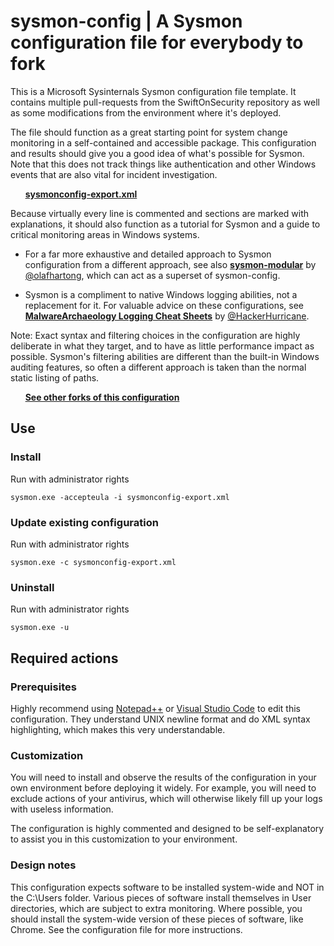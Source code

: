 # sysmon-config | A Sysmon configuration file for everybody to fork #

This is a Microsoft Sysinternals Sysmon configuration file template.
It contains multiple pull-requests from the SwiftOnSecurity repository as well as some modifications from the environment where it's deployed.

The file should function as a great starting point for system change monitoring in a self-contained and accessible package. 
This configuration and results should give you a good idea of what's possible for Sysmon. 
Note that this does not track things like authentication and other Windows events that are also vital for incident investigation.

&nbsp;&nbsp;&nbsp;&nbsp;&nbsp;&nbsp;**[sysmonconfig-export.xml](https://github.com/SwiftOnSecurity/sysmon-config/blob/master/sysmonconfig-export.xml)**

Because virtually every line is commented and sections are marked with explanations, it should also function as a tutorial for Sysmon and a guide to critical monitoring areas in Windows systems.

- For a far more exhaustive and detailed approach to Sysmon configuration from a different approach, see also **[sysmon-modular](https://github.com/olafhartong/sysmon-modular)** by [@olafhartong](https://twitter.com/olafhartong), which can act as a superset of sysmon-config.

- Sysmon is a compliment to native Windows logging abilities, not a replacement for it. For valuable advice on these configurations, see **[MalwareArchaeology Logging Cheat Sheets](https://www.malwarearchaeology.com/cheat-sheets)** by [@HackerHurricane](https://twitter.com/hackerhurricane).

Note: Exact syntax and filtering choices in the configuration are highly deliberate in what they target, and to have as little performance impact as possible. Sysmon's filtering abilities are different than the built-in Windows auditing features, so often a different approach is taken than the normal static listing of paths. 

&nbsp;&nbsp;&nbsp;&nbsp;&nbsp;&nbsp;**[See other forks of this configuration](https://github.com/SwiftOnSecurity/sysmon-config/network)**

## Use ##
### Install ###
Run with administrator rights
~~~~
sysmon.exe -accepteula -i sysmonconfig-export.xml
~~~~

### Update existing configuration ###
Run with administrator rights
~~~~
sysmon.exe -c sysmonconfig-export.xml
~~~~

### Uninstall ###
Run with administrator rights
~~~~
sysmon.exe -u
~~~~

## Required actions ##

### Prerequisites ###
Highly recommend using [Notepad++](https://notepad-plus-plus.org/) or [Visual Studio Code](https://code.visualstudio.com/) to edit this configuration. 
They understand UNIX newline format and do XML syntax highlighting, which makes this very understandable.

### Customization ###
You will need to install and observe the results of the configuration in your own environment before deploying it widely. 
For example, you will need to exclude actions of your antivirus, which will otherwise likely fill up your logs with useless information.

The configuration is highly commented and designed to be self-explanatory to assist you in this customization to your environment.

### Design notes ###
This configuration expects software to be installed system-wide and NOT in the C:\Users folder. 
Various pieces of software install themselves in User directories, which are subject to extra monitoring. 
Where possible, you should install the system-wide version of these pieces of software, like Chrome. See the configuration file for more instructions.
